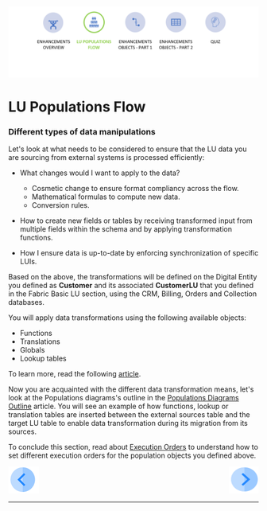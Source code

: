 
![](/academy/Training_Level_1/05_LU_Enhancements/images/EnhancementPopMapState.PNG)                                                    

#   LU Populations Flow

 

### Different types of data manipulations

Let's look at what needs to be considered to ensure that the LU data you are sourcing from external systems is processed efficiently: 

- What changes would I want to apply to the data?

  - Cosmetic change to ensure format compliancy across the flow.
  - Mathematical formulas to compute new data. 
  - Conversion rules. 

- How to create new fields or tables by receiving transformed input from multiple fields within the schema and by applying transformation functions.

- How I ensure data is up-to-date by enforcing synchronization of specific LUIs.

  

Based on the above, the transformations will be defined on the Digital Entity you defined as **Customer** and its associated **CustomerLU** that you defined in the Fabric Basic LU section, using the CRM, Billing, Orders and Collection databases. 



You will apply data transformations using the following available objects:

- Functions
- Translations
- Globals
- Lookup tables

To learn more, read the following [article](/articles/07_table_population/06_table_population_transformation_rules.md).



Now you are acquainted with the different data transformation means, let's look at the Populations diagrams's outline in the [Populations Diagrams Outline](/articles/07_table_population/12_table_population_diagram_outline.md) article. You will see an example of how functions, lookup or translation tables are inserted between the external sources table and the target LU table to enable data transformation during its migration from its sources.  

To conclude this section, read about [Execution Orders](/articles/07_table_population/13_LU_table_population_execution_order.md) to understand how to set different execution orders for the population objects you defined above. 







[![Previous](/articles/images/Previous.png)](/academy/Training_Level_1/05_LU_Enhancements/01_LU_Enhancement_overview.md)[<img align="right" width="60" height="54" src="/articles/images/Next.png">](/academy/Training_Level_1/05_LU_Enhancements/03_LU_Enhancements_Functions_flow.md)

 

 

 

 

 

------

